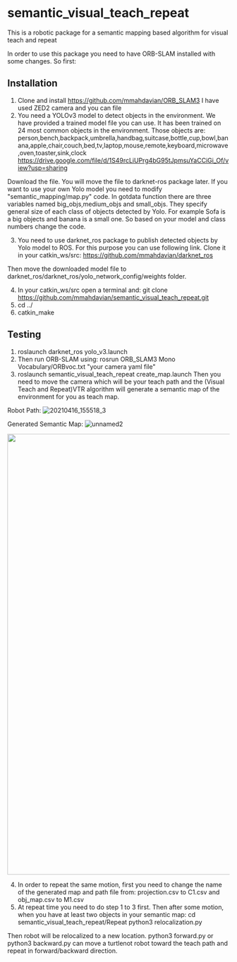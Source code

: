 # semantic_visual_teach_repeat
This is a robotic package for a semantic mapping based algorithm for visual teach and repeat

In order to use this package you need to have ORB-SLAM installed with some changes. So first:

## Installation

1. Clone and install https://github.com/mmahdavian/ORB_SLAM3
I have used ZED2 camera and you can file 
3. You need a YOLOv3 model to detect objects in the environment. We have provided a trained model file you can use. It has been trained on 24 most common objects in the environment. Those objects are: person,bench,backpack,umbrella,handbag,suitcase,bottle,cup,bowl,banana,apple,chair,couch,bed,tv,laptop,mouse,remote,keyboard,microwave,oven,toaster,sink,clock
https://drive.google.com/file/d/1S49rcLiUPrg4bG95tJpmsuYaCCiGi_Of/view?usp=sharing

Download the file. You will move the file to darknet-ros package later. If you want to use your own Yolo model you need to modify "semantic_mapping/map.py" code. In gotdata function there are three variables named big_objs,medium_objs and small_objs. They specify general size of each class of objects detected by Yolo. For example Sofa is a big objects and banana is a small one. So based on your model and class numbers change the code.

3. You need to use darknet_ros package to publish detected objects by Yolo model to ROS. For this purpose you can use following link. Clone it in your catkin_ws/src:
https://github.com/mmahdavian/darknet_ros

Then move the downloaded model file to darknet_ros/darknet_ros/yolo_network_config/weights folder.

4. In your catkin_ws/src open a terminal and: git clone https://github.com/mmahdavian/semantic_visual_teach_repeat.git
5. cd ../
6. catkin_make

## Testing

1. roslaunch darknet_ros yolo_v3.launch
2. Then run ORB-SLAM using:
rosrun ORB_SLAM3 Mono Vocabulary/ORBvoc.txt "your camera yaml file"
3. roslaunch semantic_visual_teach_repeat create_map.launch
Then you need to move the camera which will be your teach path and the (Visual Teach and Repeat)VTR algorithm will generate a semantic map of the environment for you as teach map.

Robot Path:
![20210416_155518_3](https://user-images.githubusercontent.com/65621717/128658273-ac4e7831-72a4-4453-a9cf-dff4f7153ab0.jpg)

Generated Semantic Map:
![unnamed2](https://user-images.githubusercontent.com/65621717/128658289-673ac3b3-e8f9-4334-9599-c0c830390878.png)

 <img src="https://user-images.githubusercontent.com/65621717/128658273-ac4e7831-72a4-4453-a9cf-dff4f7153ab0.jpg" width="1000" height="1000">

4. In order to repeat the same motion, first you need to change the name of the generated map and path file from:
projection.csv to C1.csv and obj_map.csv to M1.csv
5. At repeat time you need to do step 1 to 3 first. Then after some motion, when you have at least two objects in your semantic map:
cd semantic_visual_teach_repeat/Repeat
python3 relocalization.py

Then robot will be relocalized to a new location.
python3 forward.py or python3 backward.py can move a turtlenot robot toward the teach path and repeat in forward/backward direction.

